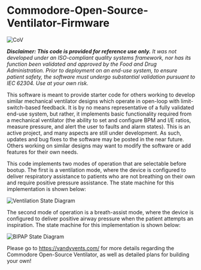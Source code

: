 # Commodore-Open-Source-Ventilator-Firmware

![CoV](https://vandyvents.com/wp-content/uploads/2020/04/System_Labeled-1-1536x925.png)


_**Disclaimer: This code is provided for reference use only.**_ *It was not developed under an ISO-compliant quality systems framework, nor has its function been validated and approved by the Food and Drug Administration. Prior to deployment on an end-use system, to ensure patient safety, the software must undergo substantial validation pursuant to IEC 62304. Use at your own risk.*

This software is meant to provide starter code for others working to develop similar mechanical ventilator designs which operate in open-loop with limit-switch-based feedback. It is by no means representative of a fully validated end-use system, but rather, it implements basic functionality required from a mechanical ventilator (the ability to set and configure BPM and I/E ratios, measure pressure, and alert the user to faults and alarm states). This is an active project, and many aspects are still under development. As such, updates and bug fixes to the software may be posted in the near future. Others working on similar designs may want to modify the software or add features for their own needs.

This code implements two modes of operation that are selectable before bootup. The first is a ventilation mode, where the device is configured to deliver respiratory assistance to patients who are not breathing on their own and require positive pressure assistance. The state machine for this implementation is shown below:

![Ventilation State Diagram](https://vandyvents.com/wp-content/uploads/2020/05/Vent_Diagram.png)

The second mode of operation is a breath-assist mode, where the device is configured to deliver positive airway pressure when the patient attempts an inspiration. The state machine for this implementation is shown below:

![BIPAP State Diagram](https://vandyvents.com/wp-content/uploads/2020/05/BiPAP_Diagram-1.png)

Please go to https://vandyvents.com/ for more details regarding the Commodore Open-Source Ventilator, as well as detailed plans for building your own!
